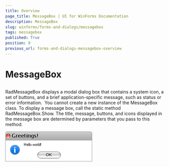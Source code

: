 ```yaml
---
title: Overview
page_title: MessageBox | UI for WinForms Documentation
description: MessageBox
slug: winforms/forms-and-dialogs/messagebox
tags: messagebox
published: True
position: 0
previous_url: forms-and-dialogs-messagebox-overview 
---
```


# MessageBox



## 

RadMessageBox displays a modal dialog box that contains a system icon, a set of buttons, and a brief application-specific message, such as status or error information.  You cannot create a new instance of the MessageBox class. To display a message box, call the static method RadMessageBox.Show. The title, message, buttons, and icons displayed in the message box are determined by parameters that you pass to this method. 

![forms-and-dialogs-messagebox-overview 001](images/forms-and-dialogs-messagebox-overview001.png)


